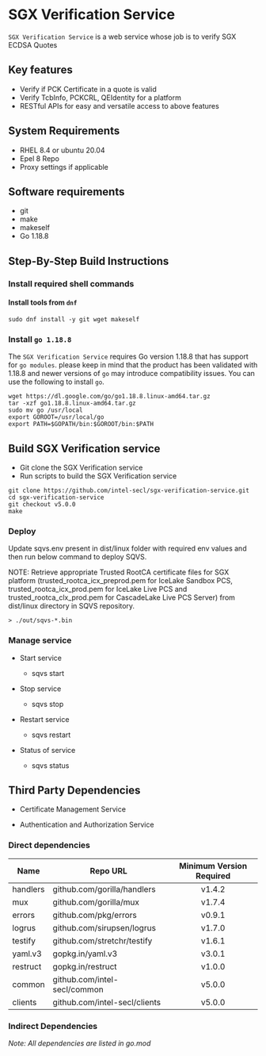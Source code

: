 # SGX Verification Service

`SGX Verification Service` is a web service whose job is to verify SGX ECDSA Quotes

## Key features

- Verify if PCK Certificate in a quote is valid
- Verify TcbInfo, PCKCRL, QEIdentity for a platform
- RESTful APIs for easy and versatile access to above features

## System Requirements

- RHEL 8.4 or ubuntu 20.04
- Epel 8 Repo
- Proxy settings if applicable

## Software requirements

- git
- make
- makeself
- Go 1.18.8

## Step-By-Step Build Instructions

### Install required shell commands

#### Install tools from `dnf`

```shell
sudo dnf install -y git wget makeself
```

### Install `go 1.18.8`

The `SGX Verification Service` requires Go version 1.18.8 that has support for `go modules`. please keep in mind that the product has been validated with 1.18.8 and newer versions of `go` may introduce compatibility issues. You can use the following to install `go`.

```shell
wget https://dl.google.com/go/go1.18.8.linux-amd64.tar.gz
tar -xzf go1.18.8.linux-amd64.tar.gz
sudo mv go /usr/local
export GOROOT=/usr/local/go
export PATH=$GOPATH/bin:$GOROOT/bin:$PATH
```

## Build SGX Verification service

- Git clone the SGX Verification service
- Run scripts to build the SGX Verification service

```shell
git clone https://github.com/intel-secl/sgx-verification-service.git
cd sgx-verification-service
git checkout v5.0.0
make
```

### Deploy

Update sqvs.env present in dist/linux folder with required env values and then run below command to deploy SQVS.

NOTE: Retrieve appropriate Trusted RootCA certificate files for SGX platform (trusted_rootca_icx_preprod.pem for IceLake Sandbox PCS, trusted_rootca_icx_prod.pem for IceLake Live PCS and trusted_rootca_clx_prod.pem for CascadeLake Live PCS Server) from dist/linux directory in SQVS repository.

```shell
> ./out/sqvs-*.bin
```

### Manage service

- Start service

  - sqvs start

- Stop service

  - sqvs stop

- Restart service

  - sqvs restart

- Status of service

  - sqvs status

## Third Party Dependencies

- Certificate Management Service

- Authentication and Authorization Service

### Direct dependencies

Name     | Repo URL                      | Minimum Version Required
-------- | ----------------------------- | :----------------------:
handlers | github.com/gorilla/handlers   |          v1.4.2
mux      | github.com/gorilla/mux        |          v1.7.4
errors   | github.com/pkg/errors         |          v0.9.1
logrus   | github.com/sirupsen/logrus    |          v1.7.0
testify  | github.com/stretchr/testify   |          v1.6.1
yaml.v3  | gopkg.in/yaml.v3              |          v3.0.1
restruct | gopkg.in/restruct             |          v1.0.0
common   | github.com/intel-secl/common  |          v5.0.0
clients  | github.com/intel-secl/clients |          v5.0.0

### Indirect Dependencies

_Note: All dependencies are listed in go.mod_
